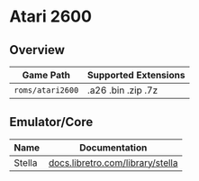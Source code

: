 # Atari 2600

## Overview

| Game Path | Supported Extensions |
| --- | --- |
| `roms/atari2600` | .a26 .bin .zip .7z |

## Emulator/Core

| Name | Documentation |
| --- | --- |
| Stella | [docs.libretro.com/library/stella](https://docs.libretro.com/library/stella/) |